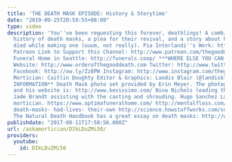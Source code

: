```yaml
---
title: 'THE DEATH MASK EPISODE: History & Storytime'
date: "2019-09-25T20:59:55+08:00"
type: video
description: 'You''ve been requesting this forever, deathlings! A combination of the
  history of death masks, a plea for their revival, and a story about how I almost
  died while making one (uuum, not really). Pia Interlandi''s Work: http://www.piainterlandi.com/
  Patreon Link to Support this Channel: http://www.patreon.com/thegooddeath Co-Op
  Funeral Home in Seattle: http://funerals.coop/ ***WHERE ELSE YOU CAN FIND ME***
  Website: http://www.orderofthegooddeath.com Twitter: http://www.twitter.com/thegooddeath
  Facebook: http://ow.ly/Zz8PW Instagram: http://www.instagram.com/thegooddeath ***CREDITS***
  Mortician: Caitlin Doughty Editor & Graphics: Landis Blair (@landisblair) **MORE
  INFORMATION** Death Mask photo set provided by Erin Meyer. The photographer''s name,
  and his website is: http://www.kevissimo.com/ Nina Nichols leading the casting,
  Jade Brandt assisting with the casting and shrouding. Hugo Sanchez Laurel is the
  mortician. https://www.optimafuneralhome.com/ http://mentalfloss.com/article/76672/7-famous-
  death-masks- had-lives- their-own http://science.howstuffworks.com/science-vs- myth/afterlife/death-mask1.htm
  The Natural Death Handbook has a great essay on death masks: http://www.naturaldeath.org.uk/index.php?page=book-shop'
publishdate: "2017-08-11T17:58:56.000Z"
url: /askamortician/DIkLDuZMi50/
providers:
  youtube:
    id: DIkLDuZMi50
---
```

